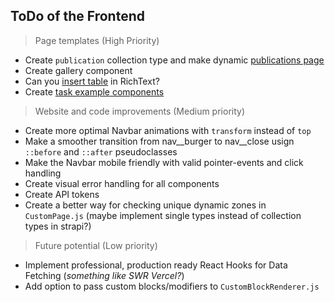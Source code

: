## ToDo of the Frontend


> Page templates (High Priority)
- Create `publication` collection type and make dynamic [publications page](http://borg.licejus.lt/publications.html)
- Create gallery component
- Can you [insert table](http://borg.licejus.lt/community.html) in RichText?
- Create [task example components](http://borg.licejus.lt/examples.html)

> Website and code improvements (Medium priority)
- Create more optimal Navbar animations with `transform` instead of `top`
- Make a smoother transition from nav__burger to nav__close usign` ::before` and `::after` pseudoclasses
- Make the Navbar mobile friendly with valid pointer-events and click handling
- Create visual error handling for all components
- Create API tokens
- Create a better way for checking unique dynamic zones in `CustomPage.js` (maybe implement single types instead of collection types in strapi?)

> Future potential (Low priority)
- Implement professional, production ready React Hooks for Data Fetching (*something like SWR Vercel?*)
- Add option to pass custom blocks/modifiers to `CustomBlockRenderer.js`